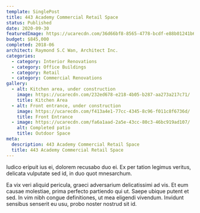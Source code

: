 ```yaml
---
template: SinglePost
title: 443 Academy Commercial Retail Space
status: Published
date: 2020-09-30
featuredImage: https://ucarecdn.com/36d66bf8-8565-4778-bcdf-e88b01241b67/
budget: $845,000
completed: 2018-06
architect: Raymond S.C Wan, Architect Inc.
categories:
  - category: Interior Renovations
  - category: Office Buildings
  - category: Retail
  - category: Commercial Renovations
gallery:
  - alt: Kitchen area, under construction
    image: https://ucarecdn.com/232ed678-e218-4b05-b287-aa273a217c71/
    title: Kitchen Area
  - alt: Front entrance, under construction
    image: https://ucarecdn.com/f413a4e1-77cc-4345-8c96-f011c8f6736d/
    title: Front Entrance
  - image: https://ucarecdn.com/fa6a1aad-2a5e-43cc-80c3-46bc919ad107/
    alt: Completed patio
    title: Outdoor Space
meta:
  description: 443 Academy Commercial Retail Space
  title: 443 Academy Commercial Retail Space
---
```

Iudico eripuit ius ei, dolorem recusabo duo ei. Ex per tation legimus veritus, delicata vulputate sed id, in duo quot mnesarchum.

Ea vix veri aliquid pericula, graeci adversarium delicatissimi ad vis. Et eum causae molestiae, prima perfecto partiendo qui ut. Saepe ubique putent et sed. In vim nibh congue definitiones, ut mea eligendi vivendum. Invidunt sensibus senserit eu usu, probo noster nostrud sit id.
